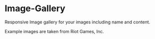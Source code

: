 # Image-Gallery

Responsive Image gallery for your images including name and content.





Example images are taken from Riot Games, Inc.
